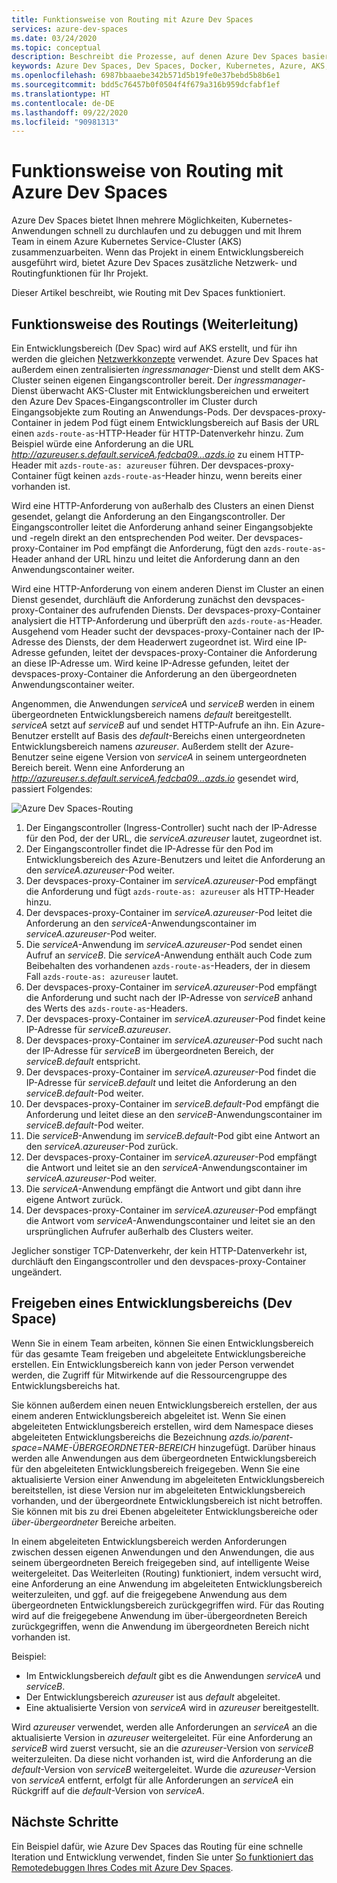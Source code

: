 ```yaml
---
title: Funktionsweise von Routing mit Azure Dev Spaces
services: azure-dev-spaces
ms.date: 03/24/2020
ms.topic: conceptual
description: Beschreibt die Prozesse, auf denen Azure Dev Spaces basiert, und die Funktionsweise von Routing
keywords: Azure Dev Spaces, Dev Spaces, Docker, Kubernetes, Azure, AKS, Azure Kubernetes Service, Container
ms.openlocfilehash: 6987bbaaebe342b571d5b19fe0e37bebd5b8b6e1
ms.sourcegitcommit: bdd5c76457b0f0504f4f679a316b959dcfabf1ef
ms.translationtype: HT
ms.contentlocale: de-DE
ms.lasthandoff: 09/22/2020
ms.locfileid: "90981313"
---
```

# <a name="how-routing-works-with-azure-dev-spaces"></a>Funktionsweise von Routing mit Azure Dev Spaces

Azure Dev Spaces bietet Ihnen mehrere Möglichkeiten, Kubernetes-Anwendungen schnell zu durchlaufen und zu debuggen und mit Ihrem Team in einem Azure Kubernetes Service-Cluster (AKS) zusammenzuarbeiten. Wenn das Projekt in einem Entwicklungsbereich ausgeführt wird, bietet Azure Dev Spaces zusätzliche Netzwerk- und Routingfunktionen für Ihr Projekt.

Dieser Artikel beschreibt, wie Routing mit Dev Spaces funktioniert.

## <a name="how-routing-works"></a>Funktionsweise des Routings (Weiterleitung)

Ein Entwicklungsbereich (Dev Spac) wird auf AKS erstellt, und für ihn werden die gleichen [Netzwerkkonzepte](../aks/concepts-network.md) verwendet. Azure Dev Spaces hat außerdem einen zentralisierten *ingressmanager*-Dienst und stellt dem AKS-Cluster seinen eigenen Eingangscontroller bereit. Der *ingressmanager*-Dienst überwacht AKS-Cluster mit Entwicklungsbereichen und erweitert den Azure Dev Spaces-Eingangscontroller im Cluster durch Eingangsobjekte zum Routing an Anwendungs-Pods. Der devspaces-proxy-Container in jedem Pod fügt einem Entwicklungsbereich auf Basis der URL einen `azds-route-as`-HTTP-Header für HTTP-Datenverkehr hinzu. Zum Beispiel würde eine Anforderung an die URL *http://azureuser.s.default.serviceA.fedcba09...azds.io* zu einem HTTP-Header mit `azds-route-as: azureuser` führen. Der devspaces-proxy-Container fügt keinen `azds-route-as`-Header hinzu, wenn bereits einer vorhanden ist.

Wird eine HTTP-Anforderung von außerhalb des Clusters an einen Dienst gesendet, gelangt die Anforderung an den Eingangscontroller. Der Eingangscontroller leitet die Anforderung anhand seiner Eingangsobjekte und -regeln direkt an den entsprechenden Pod weiter. Der devspaces-proxy-Container im Pod empfängt die Anforderung, fügt den `azds-route-as`-Header anhand der URL hinzu und leitet die Anforderung dann an den Anwendungscontainer weiter.

Wird eine HTTP-Anforderung von einem anderen Dienst im Cluster an einen Dienst gesendet, durchläuft die Anforderung zunächst den devspaces-proxy-Container des aufrufenden Diensts. Der devspaces-proxy-Container analysiert die HTTP-Anforderung und überprüft den `azds-route-as`-Header. Ausgehend vom Header sucht der devspaces-proxy-Container nach der IP-Adresse des Diensts, der dem Headerwert zugeordnet ist. Wird eine IP-Adresse gefunden, leitet der devspaces-proxy-Container die Anforderung an diese IP-Adresse um. Wird keine IP-Adresse gefunden, leitet der devspaces-proxy-Container die Anforderung an den übergeordneten Anwendungscontainer weiter.

Angenommen, die Anwendungen *serviceA* und *serviceB* werden in einem übergeordneten Entwicklungsbereich namens *default* bereitgestellt. *serviceA* setzt auf *serviceB* auf und sendet HTTP-Aufrufe an ihn. Ein Azure-Benutzer erstellt auf Basis des *default*-Bereichs einen untergeordneten Entwicklungsbereich namens *azureuser*. Außerdem stellt der Azure-Benutzer seine eigene Version von *serviceA* in seinem untergeordneten Bereich bereit. Wenn eine Anforderung an *http://azureuser.s.default.serviceA.fedcba09...azds.io* gesendet wird, passiert Folgendes:

![Azure Dev Spaces-Routing](media/how-dev-spaces-works/routing.svg)

1. Der Eingangscontroller (Ingress-Controller) sucht nach der IP-Adresse für den Pod, der der URL, die *serviceA.azureuser* lautet, zugeordnet ist.
1. Der Eingangscontroller findet die IP-Adresse für den Pod im Entwicklungsbereich des Azure-Benutzers und leitet die Anforderung an den *serviceA.azureuser*-Pod weiter.
1. Der devspaces-proxy-Container im *serviceA.azureuser*-Pod empfängt die Anforderung und fügt `azds-route-as: azureuser` als HTTP-Header hinzu.
1. Der devspaces-proxy-Container im *serviceA.azureuser*-Pod leitet die Anforderung an den *serviceA*-Anwendungscontainer im *serviceA.azureuser*-Pod weiter.
1. Die *serviceA*-Anwendung im *serviceA.azureuser*-Pod sendet einen Aufruf an *serviceB*. Die *serviceA*-Anwendung enthält auch Code zum Beibehalten des vorhandenen `azds-route-as`-Headers, der in diesem Fall `azds-route-as: azureuser` lautet.
1. Der devspaces-proxy-Container im *serviceA.azureuser*-Pod empfängt die Anforderung und sucht nach der IP-Adresse von *serviceB* anhand des Werts des `azds-route-as`-Headers.
1. Der devspaces-proxy-Container im *serviceA.azureuser*-Pod findet keine IP-Adresse für *serviceB.azureuser*.
1. Der devspaces-proxy-Container im *serviceA.azureuser*-Pod sucht nach der IP-Adresse für *serviceB* im übergeordneten Bereich, der *serviceB.default* entspricht.
1. Der devspaces-proxy-Container im *serviceA.azureuser*-Pod findet die IP-Adresse für *serviceB.default* und leitet die Anforderung an den *serviceB.default*-Pod weiter.
1. Der devspaces-proxy-Container im *serviceB.default*-Pod empfängt die Anforderung und leitet diese an den *serviceB*-Anwendungscontainer im *serviceB.default*-Pod weiter.
1. Die *serviceB*-Anwendung im *serviceB.default*-Pod gibt eine Antwort an den *serviceA.azureuser*-Pod zurück.
1. Der devspaces-proxy-Container im *serviceA.azureuser*-Pod empfängt die Antwort und leitet sie an den *serviceA*-Anwendungscontainer im *serviceA.azureuser*-Pod weiter.
1. Die *serviceA*-Anwendung empfängt die Antwort und gibt dann ihre eigene Antwort zurück.
1. Der devspaces-proxy-Container im *serviceA.azureuser*-Pod empfängt die Antwort vom *serviceA*-Anwendungscontainer und leitet sie an den ursprünglichen Aufrufer außerhalb des Clusters weiter.

Jeglicher sonstiger TCP-Datenverkehr, der kein HTTP-Datenverkehr ist, durchläuft den Eingangscontroller und den devspaces-proxy-Container ungeändert.

## <a name="sharing-a-dev-space"></a>Freigeben eines Entwicklungsbereichs (Dev Space)

Wenn Sie in einem Team arbeiten, können Sie einen Entwicklungsbereich für das gesamte Team freigeben und abgeleitete Entwicklungsbereiche erstellen. Ein Entwicklungsbereich kann von jeder Person verwendet werden, die Zugriff für Mitwirkende auf die Ressourcengruppe des Entwicklungsbereichs hat.

Sie können außerdem einen neuen Entwicklungsbereich erstellen, der aus einem anderen Entwicklungsbereich abgeleitet ist. Wenn Sie einen abgeleiteten Entwicklungsbereich erstellen, wird dem Namespace dieses abgeleiteten Entwicklungsbereichs die Bezeichnung *azds.io/parent-space=NAME-ÜBERGEORDNETER-BEREICH* hinzugefügt. Darüber hinaus werden alle Anwendungen aus dem übergeordneten Entwicklungsbereich für den abgeleiteten Entwicklungsbereich freigegeben. Wenn Sie eine aktualisierte Version einer Anwendung im abgeleiteten Entwicklungsbereich bereitstellen, ist diese Version nur im abgeleiteten Entwicklungsbereich vorhanden, und der übergeordnete Entwicklungsbereich ist nicht betroffen. Sie können mit bis zu drei Ebenen abgeleiteter Entwicklungsbereiche oder *über-übergeordneter* Bereiche arbeiten.

In einem abgeleiteten Entwicklungsbereich werden Anforderungen zwischen dessen eigenen Anwendungen und den Anwendungen, die aus seinem übergeordneten Bereich freigegeben sind, auf intelligente Weise weitergeleitet. Das Weiterleiten (Routing) funktioniert, indem versucht wird, eine Anforderung an eine Anwendung im abgeleiteten Entwicklungsbereich weiterzuleiten, und ggf. auf die freigegebene Anwendung aus dem übergeordneten Entwicklungsbereich zurückgegriffen wird. Für das Routing wird auf die freigegebene Anwendung im über-übergeordneten Bereich zurückgegriffen, wenn die Anwendung im übergeordneten Bereich nicht vorhanden ist.

Beispiel:
* Im Entwicklungsbereich *default* gibt es die Anwendungen *serviceA* und *serviceB*.
* Der Entwicklungsbereich *azureuser* ist aus *default* abgeleitet.
* Eine aktualisierte Version von *serviceA* wird in *azureuser* bereitgestellt.

Wird *azureuser* verwendet, werden alle Anforderungen an *serviceA* an die aktualisierte Version in *azureuser* weitergeleitet. Für eine Anforderung an *serviceB* wird zuerst versucht, sie an die *azureuser*-Version von *serviceB* weiterzuleiten. Da diese nicht vorhanden ist, wird die Anforderung an die *default*-Version von *serviceB* weitergeleitet. Wurde die *azureuser*-Version von *serviceA* entfernt, erfolgt für alle Anforderungen an *serviceA* ein Rückgriff auf die *default*-Version von *serviceA*.

## <a name="next-steps"></a>Nächste Schritte

Ein Beispiel dafür, wie Azure Dev Spaces das Routing für eine schnelle Iteration und Entwicklung verwendet, finden Sie unter [So funktioniert das Remotedebuggen Ihres Codes mit Azure Dev Spaces][how-it-works-remote-debugging].


[how-it-works-remote-debugging]: how-dev-spaces-works-remote-debugging.md